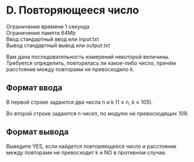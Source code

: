 D. Повторяющееся число
==========
Ограничение времени	1 секунда  
Ограничение памяти	64Mb  
Ввод	стандартный ввод или input.txt  
Вывод	стандартный вывод или output.txt  

  
Вам дана последовательность измерений некоторой величины. Требуется определить, повторялась ли какое-либо число, причём расстояние между повторами не превосходило k.

Формат ввода
----------
В первой строке задаются два числа n и k (1 ≤ n, k ≤ 105).  

Во второй строке задаются n чисел, по модулю не превосходящих 109.

Формат вывода
-----------
Выведите YES, если найдется повторяющееся число и расстояние между повторами не превосходит k и NO в противном случае.

